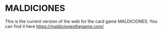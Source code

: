 # MALDICIONES

This is the current version of the web for the card game MALDICIONES. You can find it here https://maldicionesthegame.com/
